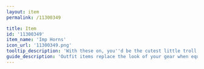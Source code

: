 ```yaml
---
layout: item
permalink: /11300349

title: Item
id: '11300349'
item_name: 'Imp Horns'
icon_url: '11300349.png'
tooltip_description: 'With these on, you''d be the cutest little troll ever!'
guide_description: 'Outfit items replace the look of your gear when equipped.'
---
```

